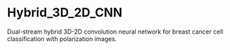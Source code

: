# Hybrid_3D_2D_CNN
Dual-stream hybrid 3D-2D convolution neural network for breast cancer cell classification with polarization images.
